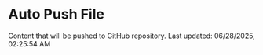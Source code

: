 # Auto Push File

Content that will be pushed to GitHub repository.
Last updated: 06/28/2025, 02:25:54 AM